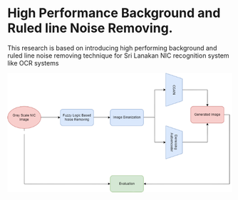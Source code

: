 # High Performance Background and Ruled line Noise Removing.

This research is based on introducing high performing background and ruled line noise removing technique for Sri Lanakan NIC recognition system like OCR systems


![This is an image](images/diag_over-removebg-preview.png)
